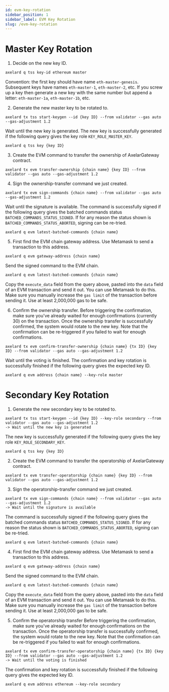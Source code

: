 ```yaml
---
id: evm-key-rotation
sidebar_position: 1
sidebar_label: EVM Key Rotation
slug: /evm-key-rotation
---
```

# Master Key Rotation
1. Decide on the new key ID.
```
axelard q tss key-id ethereum master
```
Convention: the first key should have name `eth-master-genesis`.  Subsequent keys have names `eth-master-1`, `eth-master-2`, etc.  If you screw up a key then generate a new key with the same number but append a letter: `eth-master-1a`, `eth-master-1b`, etc.

2. Generate the new master key to be rotated to.
```
axelard tx tss start-keygen --id {key ID} --from validator --gas auto --gas-adjustment 1.2
```
Wait until the new key is generated.
The new key is successfully generated if the following query gives the key role `KEY_ROLE_MASTER_KEY`.
```
axelard q tss key {key ID}
```

3. Create the EVM command to transfer the ownership of AxelarGateway contract.
```
axelard tx evm transfer-ownership {chain name} {key ID} --from validator --gas auto --gas-adjustment 1.2
```

4. Sign the ownership-transfer command we just created.
```
axelard tx evm sign-commands {chain name} --from validator --gas auto --gas-adjustment 1.2
```
Wait until the signature is available.
The command is successfully signed if the following query gives the batched commands status `BATCHED_COMMANDS_STATUS_SIGNED`. If for any reason the status shown is `BATCHED_COMMANDS_STATUS_ABORTED`, signing can be re-tried.
```
axelard q evm latest-batched-commands {chain name}
```

5. First find the EVM chain gateway address. Use Metamask to send a transaction to this address.
```
axelard q evm gateway-address {chain name}
```

Send the signed command to the EVM chain.
```
axelard q evm latest-batched-commands {chain name}
```
Copy the `execute_data` field from the query above, pasted into the `data` field of an EVM transaction and send it out. You can use Metamask to do this. Make sure you manually increase the `gas limit` of the transaction before sending it. Use at least 2,000,000 gas to be safe.

6. Confirm the ownership transfer.
Before triggering the confirmation, make sure you've already waited for enough confirmations (currently 30) on the transaction. Once the ownership transfer is successfully confirmed, the system would rotate to the new key. Note that the confirmation can be re-triggered if you failed to wait for enough confirmations.
```
axelard tx evm confirm-transfer-ownership {chain name} {tx ID} {key ID} --from validator --gas auto --gas-adjustment 1.2
```
Wait until the voting is finished.
The confirmation and key rotation is successfully finished if the following query gives the expected key ID.
```
axelard q evm address {chain name} --key-role master
```

# Secondary Key Rotation
1. Generate the new secondary key to be rotated to.
```
axelard tx tss start-keygen --id {key ID} --key-role secondary --from validator --gas auto --gas-adjustment 1.2
-> Wait until the new key is generated
```
The new key is successfully generated if the following query gives the key role `KEY_ROLE_SECONDARY_KEY`.
```
axelard q tss key {key ID}
```

2. Create the EVM command to transfer the operatorship of AxelarGateway contract.
```
axelard tx evm transfer-operatorship {chain name} {key ID} --from validator --gas auto --gas-adjustment 1.2
```

3. Sign the operatorship-transfer command we just created.
```
axelard tx evm sign-commands {chain name} --from validator --gas auto --gas-adjustment 1.2
-> Wait until the signature is available
```
The command is successfully signed if the following query gives the batched commands status `BATCHED_COMMANDS_STATUS_SIGNED`. If for any reason the status shown is `BATCHED_COMMANDS_STATUS_ABORTED`, signing can be re-tried.
```
axelard q evm latest-batched-commands {chain name}
```

4. First find the EVM chain gateway address. Use Metamask to send a transaction to this address.
```
axelard q evm gateway-address {chain name}
```

Send the signed command to the EVM chain.
```
axelard q evm latest-batched-commands {chain name}
```
Copy the `execute_data` field from the query above, pasted into the `data` field of an EVM transaction and send it out. You can use Metamask to do this. Make sure you manually increase the `gas limit` of the transaction before sending it. Use at least 2,000,000 gas to be safe.

5. Confirm the operatorship transfer
Before triggering the confirmation, make sure you've already waited for enough confirmations on the transaction. Once the operatorship transfer is successfully confirmed, the system would rotate to the new key. Note that the confirmation can be re-triggered if you failed to wait for enough confirmations.
```
axelard tx evm confirm-transfer-operatorship {chain name} {tx ID} {key ID} --from validator --gas auto --gas-adjustment 1.2
-> Wait until the voting is finished
```
The confirmation and key rotation is successfully finished if the following query gives the expected key ID.
```
axelard q evm address ethereum --key-role secondary
```
